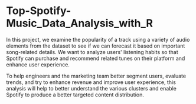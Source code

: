 # Top-Spotify-Music_Data_Analysis_with_R
In this project, we examine the popularity of a track using a variety of audio elements from the dataset to see if we can forecast it based on important song-related details. We want to analyze users' listening habits so that Spotify can purchase and recommend related tunes on their platform and enhance user experience. 

To help engineers and the marketing team better segment users, evaluate trends, and try to enhance revenue and improve user experience, this analysis will help to better understand the various clusters and enable Spotify to produce a better targeted content distribution.
